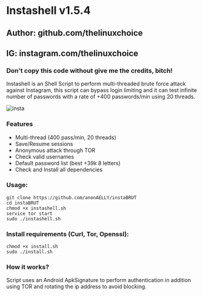 # Instashell v1.5.4
## Author: github.com/thelinuxchoice
## IG: instagram.com/thelinuxchoice
### Don't copy this code without give me the credits, bitch! 
Instashell is an Shell Script to perform multi-threaded brute force attack against Instagram, this script can bypass login limiting and it can test infinite number of passwords with a rate of +400 passwords/min using 20 threads.

![insta](https://user-images.githubusercontent.com/34893261/37858917-a6f23ae2-2eea-11e8-9f58-9a688390cfb0.png)

### Features
- Multi-thread (400 pass/min, 20 threads)
- Save/Resume sessions
- Anonymous attack through TOR
- Check valid usernames
- Default password list (best +39k 8 letters)
- Check and Install all dependencies

### Usage:
```
git clone https://github.com/anonAELLY/instaBRUT
cd instaBRUT
chmod +x instashell.sh
service tor start
sudo ./instashell.sh
```

### Install requirements (Curl, Tor, Openssl):

```
chmod +x install.sh
sudo ./install.sh
```

### How it works?

Script uses an Android ApkSignature to perform authentication in addition using TOR and rotating the ip address to avoid blocking. 
